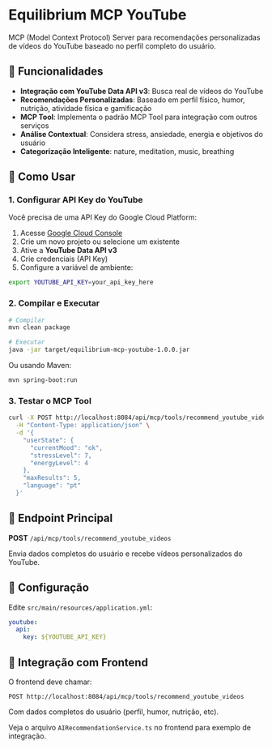# Equilibrium MCP YouTube

MCP (Model Context Protocol) Server para recomendações personalizadas de vídeos do YouTube baseado no perfil completo do usuário.

## 🎯 Funcionalidades

- **Integração com YouTube Data API v3**: Busca real de vídeos do YouTube
- **Recomendações Personalizadas**: Baseado em perfil físico, humor, nutrição, atividade física e gamificação
- **MCP Tool**: Implementa o padrão MCP Tool para integração com outros serviços
- **Análise Contextual**: Considera stress, ansiedade, energia e objetivos do usuário
- **Categorização Inteligente**: nature, meditation, music, breathing

## 🚀 Como Usar

### 1. Configurar API Key do YouTube

Você precisa de uma API Key do Google Cloud Platform:

1. Acesse [Google Cloud Console](https://console.cloud.google.com/)
2. Crie um novo projeto ou selecione um existente
3. Ative a **YouTube Data API v3**
4. Crie credenciais (API Key)
5. Configure a variável de ambiente:

```bash
export YOUTUBE_API_KEY=your_api_key_here
```

### 2. Compilar e Executar

```bash
# Compilar
mvn clean package

# Executar
java -jar target/equilibrium-mcp-youtube-1.0.0.jar
```

Ou usando Maven:

```bash
mvn spring-boot:run
```

### 3. Testar o MCP Tool

```bash
curl -X POST http://localhost:8084/api/mcp/tools/recommend_youtube_videos \
  -H "Content-Type: application/json" \
  -d '{
    "userState": {
      "currentMood": "ok",
      "stressLevel": 7,
      "energyLevel": 4
    },
    "maxResults": 5,
    "language": "pt"
  }'
```

## 📡 Endpoint Principal

**POST** `/api/mcp/tools/recommend_youtube_videos`

Envia dados completos do usuário e recebe vídeos personalizados do YouTube.

## 🔧 Configuração

Edite `src/main/resources/application.yml`:

```yaml
youtube:
  api:
    key: ${YOUTUBE_API_KEY}
```

## 📝 Integração com Frontend

O frontend deve chamar:

```
POST http://localhost:8084/api/mcp/tools/recommend_youtube_videos
```

Com dados completos do usuário (perfil, humor, nutrição, etc).

Veja o arquivo `AIRecommendationService.ts` no frontend para exemplo de integração.
